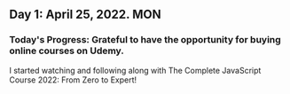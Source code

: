 ## Day 1: April 25, 2022. MON
### Today's Progress: Grateful to have the opportunity for buying online courses on Udemy. 
I started watching and following along with The Complete JavaScript Course 2022: From Zero to Expert!
